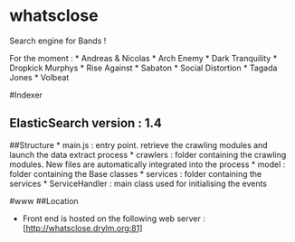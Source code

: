 whatsclose
==========

Search engine for Bands !

For the moment :
    * Andreas & Nicolas
    * Arch Enemy
    * Dark Tranquility
    * Dropkick Murphys
    * Rise Against
    * Sabaton 
    * Social Distortion
    * Tagada Jones
    * Volbeat

#Indexer
## ElasticSearch version : 1.4

##Structure
	* main.js : entry point. retrieve the crawling modules and launch the data extract process
	* crawlers : folder containing the crawling modules. New files are automatically integrated into the process
	* model : folder containing the Base classes
	* services : folder containing the services 
		* ServiceHandler : main class used for initialising the events


#www
##Location
  * Front end is hosted on the following web server : [http://whatsclose.drylm.org:81]

